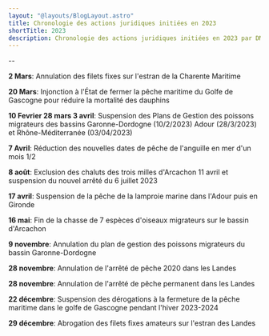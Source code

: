 ```yaml
---
layout: "@layouts/BlogLayout.astro"
title: Chronologie des actions juridiques initiées en 2023
shortTitle: 2023
description: Chronologie des actions juridiques initiées en 2023 par DMA
---
```


--


**2 Mars**: Annulation des filets fixes sur l'estran de la Charente Maritime 

**20 Mars**: Injonction à l'État de fermer la pêche maritime du Golfe de Gascogne pour réduire la mortalité des dauphins 

**10 Fevrier 28 mars 3 avril**: Suspension des Plans de Gestion des poissons migrateurs des bassins Garonne-Dordogne (10/2/2023) Adour (28/3/2023) et Rhône-Méditerranée (03/04/2023)

**7 Avril**: Réduction des nouvelles dates de pêche de l'anguille en mer d'un mois 1/2 

**8 août**: Exclusion des chaluts des trois milles d'Arcachon 11 avril et suspension du nouvel arrêté du 6 juillet 2023

**17 avril**: Suspension de la pêche de la lamproie marine dans l'Adour puis en Gironde 

**16 mai**: Fin de la chasse de 7 espèces d'oiseaux migrateurs sur le bassin d'Arcachon 

**9 novembre**: Annulation du plan de gestion des poissons migrateurs du bassin Garonne-Dordogne

**28 novembre**: Annulation de l'arrêté de pêche 2020 dans les Landes 

**28 novembre**: Annulation de l'arrêté de pêche permanent dans les Landes 

**22 décembre**: Suspension des dérogations à la fermeture de la pêche maritime dans le golfe de Gascogne pendant l'hiver 2023-2024 

**29 décembre**: Abrogation des filets fixes amateurs sur l'estran des Landes 
